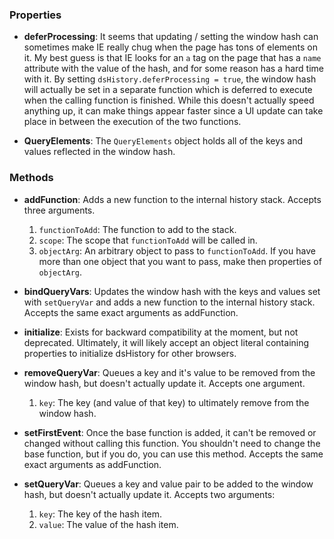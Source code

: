 ### Properties ###

  * **deferProcessing**: It seems that updating / setting the window hash can sometimes make IE really chug when the page has tons of elements on it. My best guess is that IE looks for an `a` tag on the page that has a `name` attribute with the value of the hash, and for some reason has a hard time with it. By setting `dsHistory.deferProcessing = true`, the window hash will actually be set in a separate function which is deferred to execute when the calling function is finished. While this doesn't actually speed anything up, it can make things appear faster since a UI update can take place in between the execution of the two functions.

  * **QueryElements**: The `QueryElements` object holds all of the keys and values reflected in the window hash.

### Methods ###

  * **addFunction**: Adds a new function to the internal history stack. Accepts three arguments.
    1. `functionToAdd`: The function to add to the stack.
    1. `scope`: The scope that `functionToAdd` will be called in.
    1. `objectArg`: An arbitrary object to pass to `functionToAdd`. If you have more than one object that you want to pass, make then properties of `objectArg`.

  * **bindQueryVars**: Updates the window hash with the keys and values set with `setQueryVar` and adds a new function to the internal history stack. Accepts the same exact arguments as addFunction.

  * **initialize**: Exists for backward compatibility at the moment, but not deprecated. Ultimately, it will likely accept an object literal containing properties to initialize dsHistory for other browsers.

  * **removeQueryVar**: Queues a key and it's value to be removed from the window hash, but doesn't actually update it. Accepts one argument.
    1. `key`: The key (and value of that key) to ultimately remove from the window hash.

  * **setFirstEvent**: Once the base function is added, it can't be removed or changed without calling this function. You shouldn't need to change the base function, but if you do, you can use this method. Accepts the same exact arguments as addFunction.

  * **setQueryVar**: Queues a key and value pair to be added to the window hash, but doesn't actually update it. Accepts two arguments:
    1. `key`: The key of the hash item.
    1. `value`: The value of the hash item.